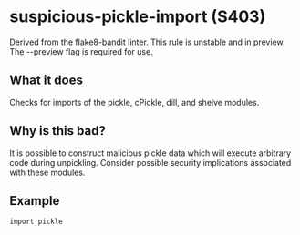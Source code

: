 # suspicious-pickle-import (S403)
Derived from the flake8-bandit linter.
This rule is unstable and in preview. The --preview flag is required for use.
## What it does
Checks for imports of the pickle, cPickle, dill, and shelve modules.
## Why is this bad?
It is possible to construct malicious pickle data which will execute
arbitrary code during unpickling. Consider possible security implications
associated with these modules.
## Example
```
import pickle
```